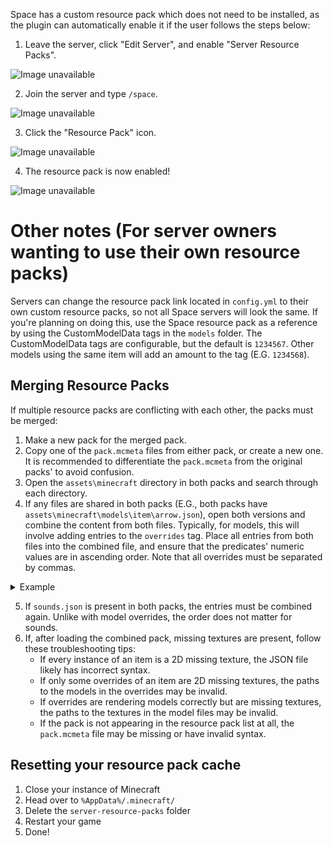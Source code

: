 Space has a custom resource pack which does not need to be installed, as the plugin can automatically enable it if the user follows the steps below:

1. Leave the server, click "Edit Server", and enable "Server Resource Packs".

![Image unavailable](https://i.imgur.com/Gknsa51.png)

2. Join the server and type `/space`.

![Image unavailable](https://i.imgur.com/FFENcaG.png)

3. Click the "Resource Pack" icon.

![Image unavailable](https://i.imgur.com/BF8ibLE.png)

4. The resource pack is now enabled!

![Image unavailable](https://i.imgur.com/yJdysMA.png)

# Other notes (For server owners wanting to use their own resource packs)

Servers can change the resource pack link located in `config.yml` to their own custom resource packs, so not all Space servers will look the same. If you're planning on doing this, use the Space resource pack as a reference by using the CustomModelData tags in the `models` folder. The CustomModelData tags are configurable, but the default is `1234567`. Other models using the same item will add an amount to the tag (E.G. `1234568`).

## Merging Resource Packs

If multiple resource packs are conflicting with each other, the packs must be merged:

1. Make a new pack for the merged pack.
2. Copy one of the `pack.mcmeta` files from either pack, or create a new one. It is recommended to differentiate the `pack.mcmeta` from the original packs' to avoid confusion.
3. Open the `assets\minecraft` directory in both packs and search through each directory.
4. If any files are shared in both packs (E.G., both packs have `assets\minecraft\models\item\arrow.json`), open both versions and combine the content from both files. Typically, for models, this will involve adding entries to the `overrides` tag. Place all entries from both files into the combined file, and ensure that the predicates' numeric values are in ascending order. Note that all overrides must be separated by commas.

<details>
    <summary>Example</summary>

File 1

```json
{
    "parent": "minecraft:item/generated",
    "textures": {
        "layer0": "minecraft:item/arrow"
    },
    "overrides": [
        {"predicate": {"custom_model_data": 1}, "model": "foo:item/example"}
    ]
}
```

File 2

```json
{
    "parent": "minecraft:item/generated",
    "textures": {
        "layer0": "minecraft:item/arrow"
    },
    "overrides": [
        {"predicate": {"custom_model_data": 2}, "model": "something:folder/etc"}
    ]
}
```

Combined

```json
{
    "parent": "minecraft:item/generated",
    "textures": {
        "layer0": "minecraft:item/arrow"
    },
    "overrides": [
        {"predicate": {"custom_model_data": 1}, "model": "foo:item/example"},
        {"predicate": {"custom_model_data": 2}, "model": "something:folder/etc"}
    ]
}
```
</details>

5. If `sounds.json` is present in both packs, the entries must be combined again. Unlike with model overrides, the order does not matter for sounds.
6. If, after loading the combined pack, missing textures are present, follow these troubleshooting tips:
    * If every instance of an item is a 2D missing texture, the JSON file likely has incorrect syntax.
    * If only some overrides of an item are 2D missing textures, the paths to the models in the overrides may be invalid.
    * If overrides are rendering models correctly but are missing textures, the paths to the textures in the model files may be invalid.
    * If the pack is not appearing in the resource pack list at all, the `pack.mcmeta` file may be missing or have invalid syntax. 

## Resetting your resource pack cache
1. Close your instance of Minecraft
2. Head over to `%AppData%/.minecraft/`
3. Delete the `server-resource-packs` folder
4. Restart your game
5. Done!